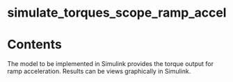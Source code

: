 # simulate_torques_scope_ramp_accel
# Contents
The model to be implemented in Simulink provides the torque output for ramp acceleration. Results can be views graphically in Simulink.
